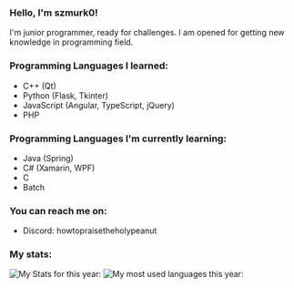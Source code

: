 
### Hello, I'm szmurk0!
I'm junior programmer, ready for challenges.
I am opened for getting new knowledge in programming field.

### Programming Languages I learned:
- C++ (Qt)
- Python (Flask, Tkinter)
- JavaScript (Angular, TypeScript, jQuery)
- PHP

### Programming Languages I'm currently learning:
- Java (Spring)
- C# (Xamarin, WPF)
- C
- Batch

### You can reach me on:
- Discord: howtopraisetheholypeanut

### My stats:
![My Stats for this year:](https://github-readme-stats.vercel.app/api?username=szmurk0&theme=vue-dark&show_icons=true&hide_border=true&count_private=true)
![My most used languages this year: ](https://github-readme-stats.vercel.app/api/top-langs/?username=szmurk0&theme=vue-dark&show_icons=true&hide_border=true&layout=compact)


